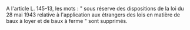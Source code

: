   
 A l'article L. 145-13, les mots : " sous réserve des dispositions de la loi du 28 mai 1943 relative à l'application aux étrangers des lois en matière de baux à loyer et de baux à ferme " sont supprimés.  

  
